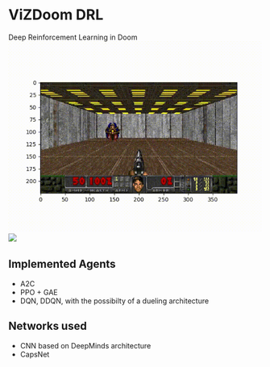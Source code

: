# ViZDoom DRL
Deep Reinforcement Learning in Doom  
![](https://github.com/pcode93/rl_doom/blob/master/readme_resources/basic.gif)  
![](https://github.com/pcode93/rl_doom/blob/master/readme_resources/health_gathering.gif)  
## Implemented Agents  
- A2C  
- PPO + GAE  
- DQN, DDQN, with the possibilty of a dueling architecture  
## Networks used  
- CNN based on DeepMinds architecture  
- CapsNet  
